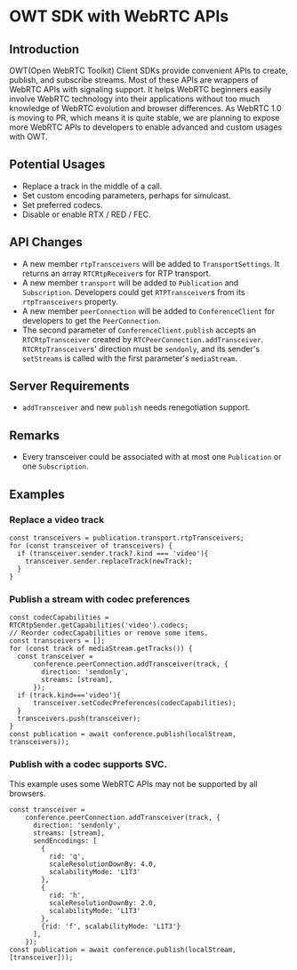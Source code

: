 # OWT SDK with WebRTC APIs
## Introduction
OWT(Open WebRTC Toolkit) Client SDKs provide convenient APIs to create, publish, and subscribe streams. Most of these APIs are wrappers of WebRTC APIs with signaling support. It helps WebRTC beginners easily involve WebRTC technology into their applications without too much knowledge of WebRTC evolution and browser differences. As WebRTC 1.0 is moving to PR, which means it is quite stable, we are planning to expose more WebRTC APIs to developers to enable advanced and custom usages with OWT.
## Potential Usages
- Replace a track in the middle of a call.
- Set custom encoding parameters, perhaps for simulcast.
- Set preferred codecs.
- Disable or enable RTX / RED / FEC.
## API Changes
- A new member `rtpTransceivers` will be added to `TransportSettings`. It returns an array `RTCRtpReceiver`s for RTP transport.
- A new member `transport` will be added to `Publication` and `Subscription`. Developers could get `RTPTransceiver`s from its `rtpTransceivers` property.
- A new member `peerConnection` will be added to `ConferenceClient` for developers to get the `PeerConnection`.
- The second parameter of `ConferenceClient.publish` accepts an `RTCRtpTransceiver` created by `RTCPeerConnection.addTransceiver`. `RTCRtpTransceiver`s' direction must be `sendonly`, and its sender's `setStreams` is called with the first parameter's `mediaStream`.
## Server Requirements
- `addTransceiver` and new `publish` needs renegotiation support.
## Remarks
- Every transceiver could be associated with at most one `Publication` or one `Subscription`.
## Examples
### Replace a video track
```
const transceivers = publication.transport.rtpTransceivers;
for (const transceiver of transceivers) {
  if (transceiver.sender.track?.kind === 'video'){
    transceiver.sender.replaceTrack(newTrack);
  }
}
```

### Publish a stream with codec preferences
```
const codecCapabilities = RTCRtpSender.getCapabilities('video').codecs;
// Reorder codecCapabilities or remove some items.
const transceivers = [];
for (const track of mediaStream.getTracks()) {
  const transceiver =
      conference.peerConnection.addTransceiver(track, {
        direction: 'sendonly',
        streams: [stream],
      });
  if (track.kind==='video'){
      transceiver.setCodecPreferences(codecCapabilities);
  }
  transceivers.push(transceiver);
}
const publication = await conference.publish(localStream, transceivers));
```


### Publish with a codec supports SVC.
This example uses some WebRTC APIs may not be supported by all browsers.
```
const transceiver =
    conference.peerConnection.addTransceiver(track, {
      direction: 'sendonly',
      streams: [stream],
      sendEncodings: [
        {
          rid: 'q',
          scaleResolutionDownBy: 4.0,
          scalabilityMode: 'L1T3'
        },
        {
          rid: 'h',
          scaleResolutionDownBy: 2.0,
          scalabilityMode: 'L1T3'
        },
        {rid: 'f', scalabilityMode: 'L1T3'}
      ],
    });
const publication = await conference.publish(localStream, [transceiver]));
```